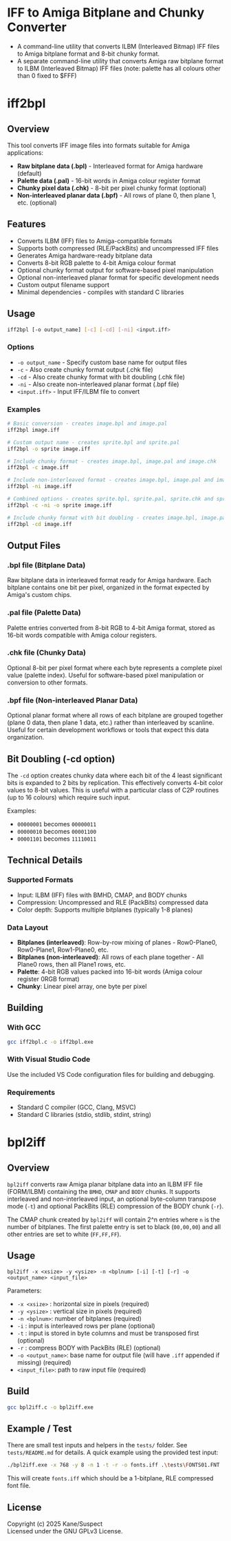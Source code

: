 # IFF to Amiga Bitplane and Chunky Converter

- A command-line utility that converts ILBM (Interleaved Bitmap) IFF files to Amiga bitplane format and 8-bit chunky format.
- A separate command-line utility that converts Amiga raw bitplane format to ILBM (Interleaved Bitmap) IFF files (note: palette has all colours other than 0 fixed to $FFF)

# iff2bpl

## Overview

This tool converts IFF image files into formats suitable for Amiga applications:
- **Raw bitplane data (.bpl)** - Interleaved format for Amiga hardware (default)
- **Palette data (.pal)** - 16-bit words in Amiga colour register format  
- **Chunky pixel data (.chk)** - 8-bit per pixel chunky format (optional)
- **Non-interleaved planar data (.bpf)** - All rows of plane 0, then plane 1, etc. (optional)

## Features

- Converts ILBM (IFF) files to Amiga-compatible formats
- Supports both compressed (RLE/PackBits) and uncompressed IFF files
- Generates Amiga hardware-ready bitplane data
- Converts 8-bit RGB palette to 4-bit Amiga colour format
- Optional chunky format output for software-based pixel manipulation
- Optional non-interleaved planar format for specific development needs
- Custom output filename support
- Minimal dependencies - compiles with standard C libraries

## Usage

```bash
iff2bpl [-o output_name] [-c] [-cd] [-ni] <input.iff>
```

### Options

- `-o output_name` - Specify custom base name for output files
- `-c` - Also create chunky format output (.chk file)
- `-cd` - Also create chunky format with bit doubling (.chk file)
- `-ni` - Also create non-interleaved planar format (.bpf file)
- `<input.iff>` - Input IFF/ILBM file to convert

### Examples

```bash
# Basic conversion - creates image.bpl and image.pal
iff2bpl image.iff

# Custom output name - creates sprite.bpl and sprite.pal
iff2bpl -o sprite image.iff

# Include chunky format - creates image.bpl, image.pal and image.chk
iff2bpl -c image.iff

# Include non-interleaved format - creates image.bpl, image.pal and image.bpf
iff2bpl -ni image.iff

# Combined options - creates sprite.bpl, sprite.pal, sprite.chk and sprite.bpf
iff2bpl -c -ni -o sprite image.iff

# Include chunky format with bit doubling - creates image.bpl, image.pal and image.chk
iff2bpl -cd image.iff
```

## Output Files

### .bpl file (Bitplane Data)
Raw bitplane data in interleaved format ready for Amiga hardware. Each bitplane contains one bit per pixel, organized in the format expected by Amiga's custom chips.

### .pal file (Palette Data)
Palette entries converted from 8-bit RGB to 4-bit Amiga format, stored as 16-bit words compatible with Amiga colour registers.

### .chk file (Chunky Data)
Optional 8-bit per pixel format where each byte represents a complete pixel value (palette index). Useful for software-based pixel manipulation or conversion to other formats.

### .bpf file (Non-interleaved Planar Data)
Optional planar format where all rows of each bitplane are grouped together (plane 0 data, then plane 1 data, etc.) rather than interleaved by scanline. Useful for certain development workflows or tools that expect this data organization.

## Bit Doubling (-cd option)

The `-cd` option creates chunky data where each bit of the 4 least significant bits is expanded to 2 bits by replication. This effectively converts 4-bit color values to 8-bit values. This is useful with a particular class of C2P routines (up to 16 colours) which require such input.

Examples:
- `00000001` becomes `00000011`
- `00000010` becomes `00001100`
- `00001101` becomes `11110011`

## Technical Details

### Supported Formats
- Input: ILBM (IFF) files with BMHD, CMAP, and BODY chunks
- Compression: Uncompressed and RLE (PackBits) compressed data
- Color depth: Supports multiple bitplanes (typically 1-8 planes)

### Data Layout
- **Bitplanes (interleaved)**: Row-by-row mixing of planes - Row0-Plane0, Row0-Plane1, Row1-Plane0, etc.
- **Bitplanes (non-interleaved)**: All rows of each plane together - All Plane0 rows, then all Plane1 rows, etc.
- **Palette**: 4-bit RGB values packed into 16-bit words (Amiga colour register 0RGB format)
- **Chunky**: Linear pixel array, one byte per pixel

## Building

### With GCC
```bash
gcc iff2bpl.c -o iff2bpl.exe
```

### With Visual Studio Code
Use the included VS Code configuration files for building and debugging.

### Requirements
- Standard C compiler (GCC, Clang, MSVC)
- Standard C libraries (stdio, stdlib, stdint, string)

# bpl2iff

## Overview

`bpl2iff` converts raw Amiga planar bitplane data into an ILBM IFF file (FORM/ILBM) containing the `BMHD`, `CMAP` and `BODY` chunks. It supports interleaved and non-interleaved input, an optional byte-column transpose mode (`-t`) and optional PackBits (RLE) compression of the BODY chunk (`-r`).

The CMAP chunk created by `bpl2iff` will contain 2^n entries where `n` is the number of bitplanes. The first palette entry is set to black (`00,00,00`) and all other entries are set to white (`FF,FF,FF`).

## Usage

```
bpl2iff -x <xsize> -y <ysize> -n <bplnum> [-i] [-t] [-r] -o <output_name> <input_file>
```

Parameters:
- `-x <xsize>` : horizontal size in pixels (required)
- `-y <ysize>` : vertical size in pixels (required)
- `-n <bplnum>`: number of bitplanes (required)
- `-i`         : input is interleaved rows per plane (optional)
- `-t`         : input is stored in byte columns and must be transposed first (optional)
- `-r`         : compress BODY with PackBits (RLE) (optional)
- `-o <output_name>`: base name for output file (will have `.iff` appended if missing) (required)
- `<input_file>`: path to raw input file (required)

## Build

```bash
gcc bpl2iff.c -o bpl2iff.exe
```

## Example / Test

There are small test inputs and helpers in the `tests/` folder. See `tests/README.md` for details. A quick example using the provided test input:

```bash
./bpl2iff.exe -x 768 -y 8 -n 1 -t -r -o fonts.iff .\tests\FONTS01.FNT
```

This will create `fonts.iff` which should be a 1-bitplane, RLE compressed font file.

## License

Copyright (c) 2025 Kane/Suspect  
Licensed under the GNU GPLv3 License.

